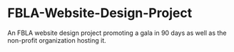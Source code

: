 # FBLA-Website-Design-Project
An FBLA website design project promoting a gala in 90 days as well as the non-profit organization hosting it.
